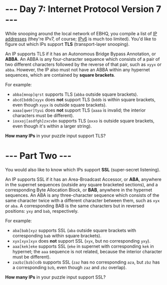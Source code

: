 # --- Day 7: Internet Protocol Version 7 ---
While snooping around the local network of EBHQ, you compile a list of [IP
addresses](https://en.wikipedia.org/wiki/IP_address) (they're IPv7, of course;
[IPv6](https://en.wikipedia.org/wiki/IPv6) is much too limited). You'd like to figure out which IPs support __TLS__
(transport-layer snooping).

An IP supports TLS if it has an Autonomous Bridge Bypass Annotation, or __ABBA__.  An ABBA is any four-character
sequence which consists of a pair of two different characters followed by the reverse of that pair, such as ```xyyx```
or ```abba```.  However, the IP also must not have an ABBA within any hypernet sequences, which are contained by
__square brackets__.

For example:

- ```abba[mnop]qrst``` supports TLS (```abba``` outside square brackets).
- ```abcd[bddb]xyyx``` does __not__ support TLS (```bddb``` is within square brackets, even though ```xyyx``` is outside
square brackets).
- ```aaaa[qwer]tyui``` does __not__ support TLS (```aaaa``` is invalid; the interior characters must be different).
- ```ioxxoj[asdfgh]zxcvbn``` supports TLS (```oxxo``` is outside square brackets, even though it's within a larger
string).

__How many IPs__ in your puzzle input support TLS?

# --- Part Two ---
You would also like to know which IPs support __SSL__ (super-secret listening).

An IP supports SSL if it has an Area-Broadcast Accessor, or __ABA__, anywhere in the supernet sequences (outside any
square bracketed sections), and a corresponding Byte Allocation Block, or __BAB__, anywhere in the hypernet sequences.
An ABA is any three-character sequence which consists of the same character twice with a different character between
them, such as ```xyx``` or ```aba```. A corresponding BAB is the same characters but in reversed positions: ```yxy```
and ```bab```, respectively.

For example:

- ```aba[bab]xyz``` supports SSL (```aba``` outside square brackets with corresponding ```bab``` within square
brackets).
- ```xyx[xyx]xyx``` does __not__ support SSL (```xyx```, but no corresponding ```yxy```).
- ```aaa[kek]eke``` supports SSL (```eke``` in supernet with corresponding ```kek``` in hypernet; the ```aaa``` sequence
is not related, because the interior character must be different).
- ```zazbz[bzb]cdb``` supports SSL (```zaz``` has no corresponding ```aza```, but ```zbz``` has a corresponding
```bzb```, even though ```zaz``` and ```zbz``` overlap).

__How many IPs__ in your puzzle input support SSL?
